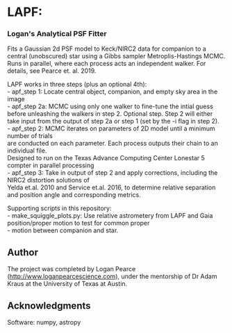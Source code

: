 # LAPF:
### Logan's Analytical PSF Fitter

Fits a Gaussian 2d PSF model to Keck/NIRC2 data for companion to a central (unobscured) star
using a Gibbs sampler Metroplis-Hastings MCMC.  Runs in parallel, where each process acts an 
independent walker.  For details, see Pearce et. al. 2019.

LAPF works in three steps (plus an optional 4th): <br>
    - apf_step 1: Locate central object, companion, and empty sky area in the image <br>
    - apf_step 2a: MCMC using only one walker to fine-tune the intial guess before unleashing the walkers
               in step 2.  Optional step.  Step 2 will either take input from the output of step 2a or
               step 1 (set by the -i flag in step 2). <br>
    - apf_step 2: MCMC iterates on parameters of 2D model until a minimum number of trials <br>
               are conducted on each parameter.  Each process outputs their chain to an <br>
               individual file. <br>
               Designed to run on the Texas Advance Computing Center Lonestar 5 compter in parallel processing <br>
    - apf_step 3: Take in output of step 2 and apply corrections, including the NIRC2 distortion solutions of <br>
               Yelda et.al. 2010 and Service et.al. 2016, to determine relative separation <br>
               and position angle and corresponding metrics. <br>

Supporting scripts in this repository: <br>
    - make_squiggle_plots.py: Use relative astrometery from LAPF and Gaia position/proper motion to test for common proper <br>
    - motion between companion and star.



## Author
The project was completed by Logan Pearce (http://www.loganpearcescience.com), under the mentorship of Dr Adam Kraus at the University of Texas at Austin.


## Acknowledgments


Software:
numpy, astropy


